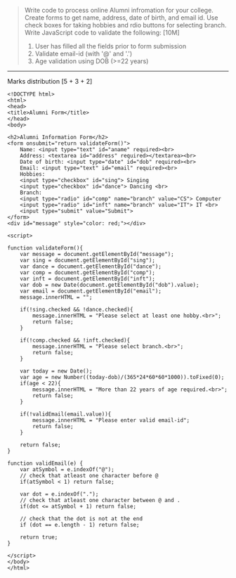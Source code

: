 > Write code to process online Alumni infromation for your college. Create forms to get name, address, date of birth, 
and email id. Use check boxes for taking hobbies and rdio buttons for selecting branch. 
Write JavaScript code to validate the following: [10M]
> 1. User has filled all the fields prior to form submission
> 2. Validate email-id (with '@' and '.')
> 3. Age validation using DOB (>=22 years)
***
Marks distribution [5 + 3 + 2]
```
<!DOCTYPE html>
<html>
<head>
<title>Alumni Form</title>
</head>
<body>

<h2>Alumni Information Form</h2>
<form onsubmit="return validateForm()">    
    Name: <input type="text" id="aname" required><br>
    Address: <textarea id="address" required></textarea><br>
    Date of birth: <input type="date" id="dob" required><br>
    Email: <input type="text" id="email" required><br>
    Hobbies: 
    <input type="checkbox" id="sing"> Singing
    <input type="checkbox" id="dance"> Dancing <br>
    Branch: 
    <input type="radio" id="comp" name="branch" value="CS"> Computer
    <input type="radio" id="inft" name="branch" value="IT"> IT <br>
    <input type="submit" value="Submit">    
</form>
<div id="message" style="color: red;"></div>

<script>

function validateForm(){
    var message = document.getElementById("message");    
    var sing = document.getElementById("sing");
    var dance = document.getElementById("dance");
    var comp = document.getElementById("comp");
    var inft = document.getElementById("inft");
    var dob = new Date(document.getElementById("dob").value);    
    var email = document.getElementById("email");    
    message.innerHTML = "";

    if(!sing.checked && !dance.checked){
        message.innerHTML = "Please select at least one hobby.<br>";        
        return false;       
    }    

    if(!comp.checked && !inft.checked){
        message.innerHTML = "Please select branch.<br>";        
        return false;      
    }

    var today = new Date();
    var age = new Number((today-dob)/(365*24*60*60*1000)).toFixed(0);
    if(age < 22){
        message.innerHTML = "More than 22 years of age required.<br>";        
        return false;
    }

    if(!validEmail(email.value)){        
        message.innerHTML = "Please enter valid email-id";
        return false;
    }

    return false;
}

function validEmail(e) {    
    var atSymbol = e.indexOf("@");
    // check that atleast one character before @
    if(atSymbol < 1) return false;

    var dot = e.indexOf(".");
    // check that atleast one character between @ and .
    if(dot <= atSymbol + 1) return false;

    // check that the dot is not at the end
    if (dot == e.length - 1) return false;
    
    return true;
}

</script>    
</body>
</html> 
```
